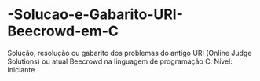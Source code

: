 # -Solucao-e-Gabarito-URI-Beecrowd-em-C
Solução, resolução ou gabarito dos problemas do antigo URI (Online Judge Solutions) ou atual Beecrowd na linguagem de programação C. Nível: Iniciante
